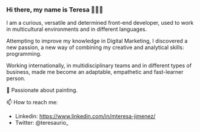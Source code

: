 ### Hi there, my name is Teresa 👩🏻‍💻

I am a curious, versatile and determined front-end developer, used to work in multicultural environments and in different languages.

Attempting to improve my knowledge in Digital Marketing, I discovered a new passion, a new way of combining my creative and analytical skills: programming.

Working internationally, in multidisciplinary teams and in different types of business, made me become an adaptable, empathetic and fast-learner person.

🎨 Passionate about painting. 

📫 How to reach me:
- Linkedin:  https://www.linkedin.com/in/mteresa-jimenez/
- Twitter: @teresaurio_
